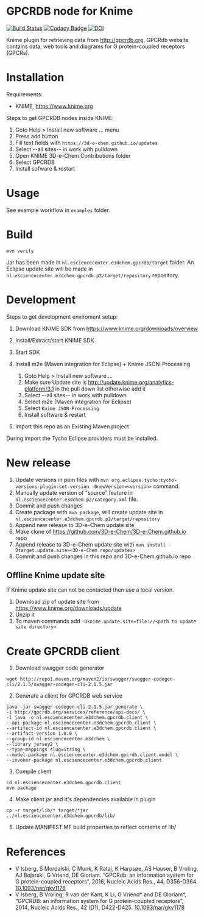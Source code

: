 # GPCRDB node for Knime

[![Build Status](https://travis-ci.org/3D-e-Chem/knime-gpcrdb.svg?branch=master)](https://travis-ci.org/3D-e-Chem/knime-gpcrdb)
[![Codacy Badge](https://api.codacy.com/project/badge/grade/116701411bee4b92a9f265f1a0a9efaf)](https://www.codacy.com/app/NLeSC/knime-gpcrdb)
[![DOI](https://zenodo.org/badge/doi/10.5281/zenodo.45265.svg)](http://dx.doi.org/10.5281/zenodo.45265)

Knime plugin for retrieving data from http://gpcrdb.org, GPCRdb website contains data, web tools and diagrams for G protein-coupled receptors (GPCRs).

# Installation

Requirements:

* KNIME, https://www.knime.org

Steps to get GPCRDB nodes inside KNIME:

1. Goto Help > Install new software ... menu
2. Press add button
3. Fill text fields with `https://3d-e-chem.github.io/updates`
4. Select --all sites-- in work with pulldown
5. Open KNIME 3D-e-Chem Contributions folder
6. Select GPCRDB
7. Install sofware & restart

# Usage

See example workflow in `examples` folder.

# Build

```
mvn verify
```

Jar has been made in `nl.esciencecenter.e3dchem.gpcrdb/target` folder.
An Eclipse update site will be made in `nl.esciencecenter.e3dchem.gpcrdb.p2/target/repository` repository.

# Development

Steps to get development enviroment setup:

1. Download KNIME SDK from https://www.knime.org/downloads/overview
2. Install/Extract/start KNIME SDK
3. Start SDK
4. Install m2e (Maven integration for Eclipse) + Knime JSON-Processing

    1. Goto Help > Install new software ...
    2. Make sure Update site is http://update.knime.org/analytics-platform/3.1 in the pull down list otherwise add it
    3. Select --all sites-- in work with pulldown
    4. Select m2e (Maven integration for Eclipse)
    5. Select `Knime JSON-Processing`
    6. Install software & restart

5. Import this repo as an Existing Maven project

During import the Tycho Eclipse providers must be installed.

# New release

1. Update versions in pom files with `mvn org.eclipse.tycho:tycho-versions-plugin:set-version -DnewVersion=<version>` command.
2. Manually update version of "source" feature in `nl.esciencecenter.e3dchem.p2/category.xml` file.
3. Commit and push changes
3. Create package with `mvn package`, will create update site in `nl.esciencecenter.e3dchem.gpcrdb.p2/target/repository`
4. Append new release to 3D-e-Chem update site
  1. Make clone of https://github.com/3D-e-Chem/3D-e-Chem.github.io repo
  2. Append release to 3D-e-Chem update site with `mvn install -Dtarget.update.site=<3D-e-Chem repo/updates>`
5. Commit and push changes in this repo and 3D-e-Chem.github.io repo

## Offline Knime update site

If Knime update site can not be contacted then use a local version.

1. Download zip of update site from https://www.knime.org/downloads/update
2. Unzip it
3. To maven commands add `-Dknime.update.site=file://<path to update site directory>`

# Create GPCRDB client

1. Download swagger code generator
```
wget http://repo1.maven.org/maven2/io/swagger/swagger-codegen-cli/2.1.5/swagger-codegen-cli-2.1.5.jar
```

2. Generate a client for GPCRDB web service
```
java -jar swagger-codegen-cli-2.1.5.jar generate \
-i http://gpcrdb.org/services/reference/api-docs/ \
-l java -o nl.esciencecenter.e3dchem.gpcrdb.client \
--api-package nl.esciencecenter.e3dchem.gpcrdb.client \
--artifact-id nl.esciencecenter.e3dchem.gpcrdb.client \
--artifact-version 1.0.0 \
--group-id nl.esciencecenter.e3dchem \
--library jersey2 \
--type-mappings slug=String \
--model-package nl.esciencecenter.e3dchem.gpcrdb.client.model \
--invoker-package nl.esciencecenter.e3dchem.gpcrdb.client
```
3. Compile client
```
cd nl.esciencecenter.e3dchem.gpcrdb.client
mvn package
```

4. Make client jar and it's dependencies available in plugin
```
cp -r target/lib/* target/*jar ../nl.esciencecenter.e3dchem.gpcrdb/lib/
```

5. Update MANIFEST.MF build.properties to reflect contents of lib/

# References

* V Isberg, S Mordalski, C Munk, K Rataj, K Harpsøe, AS Hauser, B Vroling, AJ Bojarski, G Vriend, DE Gloriam. “GPCRdb: an information system for G protein-coupled receptors”, 2016, Nucleic Acids Res., 44, D356-D364. [10.1093/nar/gkv1178](http://dx.doi.org/10.1093/nar/gkv1178)
* V Isberg, B Vroling, R van der Kant, K Li, G Vriend* and DE Gloriam*, “GPCRDB: an information system for G protein-coupled receptors”, 2014, Nucleic Acids Res., 42 (D1), D422-D425. [10.1093/nar/gkv1178](http://dx.doi.org/10.1093/nar/gkv1178)
